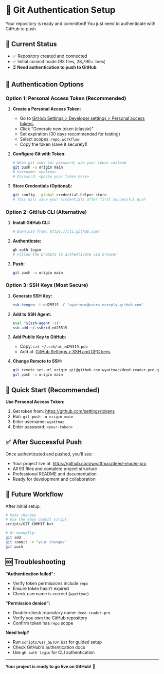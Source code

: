 # 🔐 Git Authentication Setup

Your repository is ready and committed! You just need to authenticate with GitHub to push.

## 🚨 Current Status
- ✅ Repository created and connected
- ✅ Initial commit made (93 files, 28,790+ lines)
- ⏳ **Need authentication to push to GitHub**

## 🔑 Authentication Options

### Option 1: Personal Access Token (Recommended)

1. **Create a Personal Access Token:**
   - Go to [GitHub Settings > Developer settings > Personal access tokens](https://github.com/settings/tokens)
   - Click "Generate new token (classic)"
   - Set expiration (30 days recommended for testing)
   - Select scopes: `repo`, `workflow`
   - Copy the token (save it securely!)

2. **Configure Git with Token:**
   ```bash
   # When git asks for password, use your token instead
   git push -u origin main
   # Username: wyattmac
   # Password: <paste your token here>
   ```

3. **Store Credentials (Optional):**
   ```bash
   git config --global credential.helper store
   # This will save your credentials after first successful push
   ```

### Option 2: GitHub CLI (Alternative)

1. **Install GitHub CLI:**
   ```bash
   # Download from: https://cli.github.com/
   ```

2. **Authenticate:**
   ```bash
   gh auth login
   # Follow the prompts to authenticate via browser
   ```

3. **Push:**
   ```bash
   git push -u origin main
   ```

### Option 3: SSH Keys (Most Secure)

1. **Generate SSH Key:**
   ```bash
   ssh-keygen -t ed25519 -C "wyattmac@users.noreply.github.com"
   ```

2. **Add to SSH Agent:**
   ```bash
   eval "$(ssh-agent -s)"
   ssh-add ~/.ssh/id_ed25519
   ```

3. **Add Public Key to GitHub:**
   - Copy: `cat ~/.ssh/id_ed25519.pub`
   - Add at: [GitHub Settings > SSH and GPG keys](https://github.com/settings/keys)

4. **Change Remote to SSH:**
   ```bash
   git remote set-url origin git@github.com:wyattmac/deed-reader-pro.git
   git push -u origin main
   ```

## 🚀 Quick Start (Recommended)

**Use Personal Access Token:**

1. Get token from: https://github.com/settings/tokens
2. Run: `git push -u origin main`
3. Enter username: `wyattmac`
4. Enter password: `<your-token>`

## ✅ After Successful Push

Once authenticated and pushed, you'll see:
- Your project live at: https://github.com/wyattmac/deed-reader-pro
- All 93 files and complete project structure
- Professional README and documentation
- Ready for development and collaboration

## 🔄 Future Workflow

After initial setup:
```bash
# Make changes
# Use the easy commit script
scripts/GIT_COMMIT.bat

# Or manually:
git add .
git commit -m "your changes"
git push
```

## 🆘 Troubleshooting

**"Authentication failed":**
- Verify token permissions include `repo`
- Ensure token hasn't expired
- Check username is correct (`wyattmac`)

**"Permission denied":**
- Double-check repository name: `deed-reader-pro`
- Verify you own the GitHub repository
- Confirm token has `repo` scope

**Need help?**
- Run `scripts/GIT_SETUP.bat` for guided setup
- Check GitHub's authentication docs
- Use `gh auth login` for CLI authentication

---

**Your project is ready to go live on GitHub! 🚀**